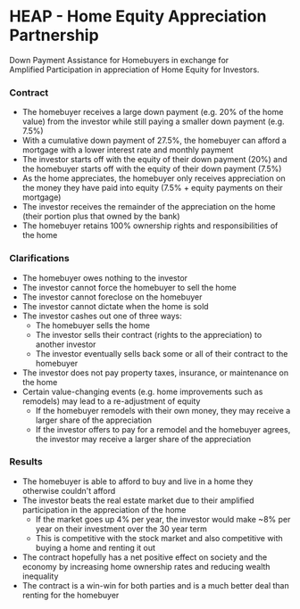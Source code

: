 # HEAP - Home Equity Appreciation Partnership
Down Payment Assistance for Homebuyers in exchange for<br/>
Amplified Participation in appreciation of Home Equity for Investors.


### Contract
* The homebuyer receives a large down payment (e.g. 20% of the home value) from the investor while still paying a smaller down payment (e.g. 7.5%)
* With a cumulative down payment of 27.5%, the homebuyer can afford a mortgage with a lower interest rate and monthly payment
* The investor starts off with the equity of their down payment (20%) and the homebuyer starts off with the equity of their down payment (7.5%)
* As the home appreciates, the homebuyer only receives appreciation on the money they have paid into equity (7.5% + equity payments on their mortgage)
* The investor receives the remainder of the appreciation on the home (their portion plus that owned by the bank)
* The homebuyer retains 100% ownership rights and responsibilities of the home

### Clarifications
* The homebuyer owes nothing to the investor
* The investor cannot force the homebuyer to sell the home
* The investor cannot foreclose on the homebuyer
* The investor cannot dictate when the home is sold
* The investor cashes out one of three ways:
  * The homebuyer sells the home
  * The investor sells their contract (rights to the appreciation) to another investor
  * The investor eventually sells back some or all of their contract to the homebuyer
* The investor does not pay property taxes, insurance, or maintenance on the home
* Certain value-changing events (e.g. home improvements such as remodels) may lead to a re-adjustment of equity
  * If the homebuyer remodels with their own money, they may receive a larger share of the appreciation
  * If the investor offers to pay for a remodel and the homebuyer agrees, the investor may receive a larger share of the appreciation


### Results
* The homebuyer is able to afford to buy and live in a home they otherwise couldn't afford
* The investor beats the real estate market due to their amplified participation in the appreciation of the home
  * If the market goes up 4% per year, the investor would make ~8% per year on their investment over the 30 year term
  * This is competitive with the stock market and also competitive with buying a home and renting it out
* The contract hopefully has a net positive effect on society and the economy by increasing home ownership rates and reducing wealth inequality
* The contract is a win-win for both parties and is a much better deal than renting for the homebuyer
